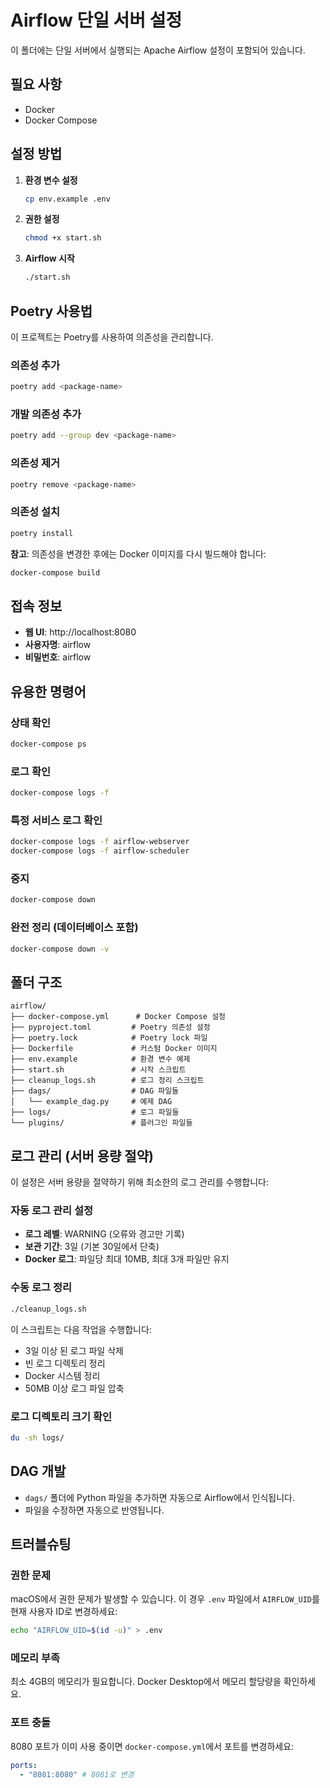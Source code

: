 # Airflow 단일 서버 설정

이 폴더에는 단일 서버에서 실행되는 Apache Airflow 설정이 포함되어 있습니다.

## 필요 사항

- Docker
- Docker Compose

## 설정 방법

1. **환경 변수 설정**

   ```bash
   cp env.example .env
   ```

2. **권한 설정**

   ```bash
   chmod +x start.sh
   ```

3. **Airflow 시작**
   ```bash
   ./start.sh
   ```

## Poetry 사용법

이 프로젝트는 Poetry를 사용하여 의존성을 관리합니다.

### 의존성 추가

```bash
poetry add <package-name>
```

### 개발 의존성 추가

```bash
poetry add --group dev <package-name>
```

### 의존성 제거

```bash
poetry remove <package-name>
```

### 의존성 설치

```bash
poetry install
```

**참고**: 의존성을 변경한 후에는 Docker 이미지를 다시 빌드해야 합니다:

```bash
docker-compose build
```

## 접속 정보

- **웹 UI**: http://localhost:8080
- **사용자명**: airflow
- **비밀번호**: airflow

## 유용한 명령어

### 상태 확인

```bash
docker-compose ps
```

### 로그 확인

```bash
docker-compose logs -f
```

### 특정 서비스 로그 확인

```bash
docker-compose logs -f airflow-webserver
docker-compose logs -f airflow-scheduler
```

### 중지

```bash
docker-compose down
```

### 완전 정리 (데이터베이스 포함)

```bash
docker-compose down -v
```

## 폴더 구조

```
airflow/
├── docker-compose.yml      # Docker Compose 설정
├── pyproject.toml         # Poetry 의존성 설정
├── poetry.lock            # Poetry lock 파일
├── Dockerfile             # 커스텀 Docker 이미지
├── env.example            # 환경 변수 예제
├── start.sh               # 시작 스크립트
├── cleanup_logs.sh        # 로그 정리 스크립트
├── dags/                  # DAG 파일들
│   └── example_dag.py     # 예제 DAG
├── logs/                  # 로그 파일들
└── plugins/               # 플러그인 파일들
```

## 로그 관리 (서버 용량 절약)

이 설정은 서버 용량을 절약하기 위해 최소한의 로그 관리를 수행합니다:

### 자동 로그 관리 설정

- **로그 레벨**: WARNING (오류와 경고만 기록)
- **보관 기간**: 3일 (기본 30일에서 단축)
- **Docker 로그**: 파일당 최대 10MB, 최대 3개 파일만 유지

### 수동 로그 정리

```bash
./cleanup_logs.sh
```

이 스크립트는 다음 작업을 수행합니다:

- 3일 이상 된 로그 파일 삭제
- 빈 로그 디렉토리 정리
- Docker 시스템 정리
- 50MB 이상 로그 파일 압축

### 로그 디렉토리 크기 확인

```bash
du -sh logs/
```

## DAG 개발

- `dags/` 폴더에 Python 파일을 추가하면 자동으로 Airflow에서 인식됩니다.
- 파일을 수정하면 자동으로 반영됩니다.

## 트러블슈팅

### 권한 문제

macOS에서 권한 문제가 발생할 수 있습니다. 이 경우 `.env` 파일에서 `AIRFLOW_UID`를 현재 사용자 ID로 변경하세요:

```bash
echo "AIRFLOW_UID=$(id -u)" > .env
```

### 메모리 부족

최소 4GB의 메모리가 필요합니다. Docker Desktop에서 메모리 할당량을 확인하세요.

### 포트 충돌

8080 포트가 이미 사용 중이면 `docker-compose.yml`에서 포트를 변경하세요:

```yaml
ports:
  - "8081:8080" # 8081로 변경
```
